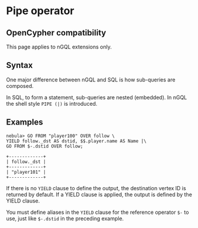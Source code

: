 # Pipe operator

## OpenCypher compatibility

This page applies to nGQL extensions only.

## Syntax

One major difference between nGQL and SQL is how sub-queries are composed.

In SQL, to form a statement, sub-queries are nested (embedded).
In nGQL the shell style `PIPE (|)` is introduced.

## Examples

```ngql
nebula> GO FROM "player100" OVER follow \
YIELD follow._dst AS dstid, $$.player.name AS Name |\
GO FROM $-.dstid OVER follow;

+-------------+
| follow._dst |
+-------------+
| "player101" |
+-------------+
```

If there is no `YIELD` clause to define the output, the destination vertex ID is returned by default. If a YIELD clause is applied, the output is defined by the YIELD clause.

You must define aliases in the `YIELD` clause for the reference operator `$-` to use, just like `$-.dstid` in the preceding example.
